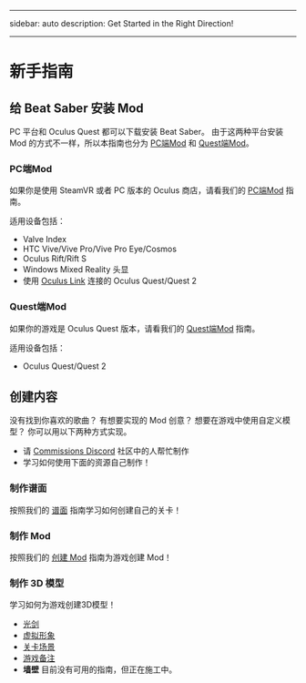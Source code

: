 - - -
sidebar: auto description: Get Started in the Right Direction!
- - -

# 新手指南

## 给 Beat Saber 安装 Mod
PC 平台和 Oculus Quest 都可以下载安装 Beat Saber。 由于这两种平台安装 Mod 的方式不一样，所以本指南也分为 [PC端Mod](#pc-modding) 和 [Quest端Mod](#quest-modding)。

### PC端Mod
如果你是使用 SteamVR 或者 PC 版本的 Oculus 商店，请看我们的 [PC端Mod](./pc-modding.md) 指南。

适用设备包括：

* Valve Index
* HTC Vive/Vive Pro/Vive Pro Eye/Cosmos
* Oculus Rift/Rift S
* Windows Mixed Reality 头显
* 使用 [Oculus Link](https://support.oculus.com/444256562873335/) 连接的 Oculus Quest/Quest 2

### Quest端Mod
如果你的游戏是 Oculus Quest 版本，请看我们的 [Quest端Mod](./quest-modding.md) 指南。

适用设备包括：

* Oculus Quest/Quest 2

## 创建内容
没有找到你喜欢的歌曲？ 有想要实现的 Mod 创意？ 想要在游戏中使用自定义模型？ 你可以用以下两种方式实现。

* 请 [Commissions Discord](https://discord.gg/e4f3WBBVnr) 社区中的人帮忙制作
* 学习如何使用下面的资源自己制作！

### 制作谱面
按照我们的 [谱面](./mapping/) 指南学习如何创建自己的关卡！

### 制作 Mod
按照我们的 [创建 Mod](./modding/) 指南为游戏创建 Mod！

### 制作 3D 模型
学习如何为游戏创建3D模型！

* [光剑](./models/sabers-guide.md)
* [虚拟形象](./models/avatars-guide.md)
* [关卡场景](./models/platforms-guide.md)
* [游戏备注](./models/notes-guide.md)
* **墙壁** 目前没有可用的指南，但正在施工中。
